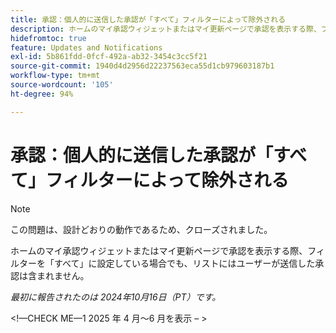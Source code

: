 ```yaml
---
title: 承認：個人的に送信した承認が「すべて」フィルターによって除外される
description: ホームのマイ承認ウィジェットまたはマイ更新ページで承認を表示する際、フィルターを「すべて」に設定している場合でも、リストにはユーザーが送信した承認は含まれません。
hidefromtoc: true
feature: Updates and Notifications
exl-id: 5b861fdd-0fcf-492a-ab32-3454c3cc5f21
source-git-commit: 1940d4d2956d22237563eca55d1cb979603187b1
workflow-type: tm+mt
source-wordcount: '105'
ht-degree: 94%

---
```


# 承認：個人的に送信した承認が「すべて」フィルターによって除外される

>[!NOTE]
>
>この問題は、設計どおりの動作であるため、クローズされました。

ホームのマイ承認ウィジェットまたはマイ更新ページで承認を表示する際、フィルターを「すべて」に設定している場合でも、リストにはユーザーが送信した承認は含まれません。

_最初に報告されたのは 2024年10月16日（PT）です。_

&lt;!—CHECK ME—1 2025 年 4 月～6 月を表示 – >